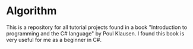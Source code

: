 # Algorithm
This is a repository for all tutorial projects found in a book "Introduction to programming and the C# language" by Poul Klausen.
I found this book is very useful for me as a beginner in C#.
